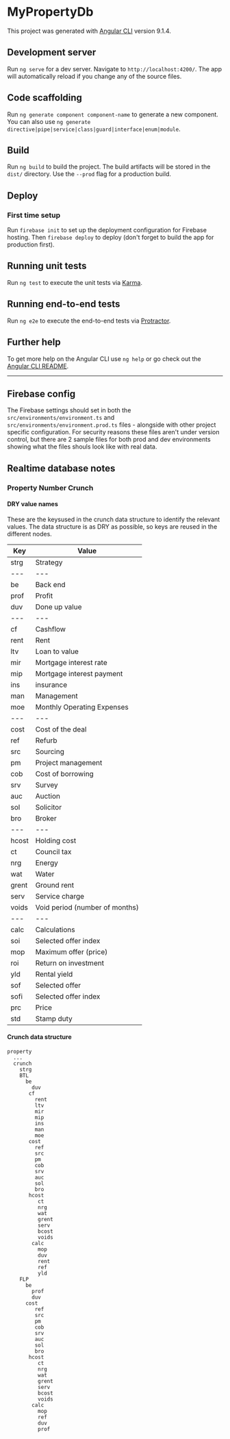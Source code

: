 # MyPropertyDb

This project was generated with [Angular CLI](https://github.com/angular/angular-cli) version 9.1.4.

## Development server

Run `ng serve` for a dev server. Navigate to `http://localhost:4200/`. The app will automatically reload if you change any of the source files.

## Code scaffolding

Run `ng generate component component-name` to generate a new component. You can also use `ng generate directive|pipe|service|class|guard|interface|enum|module`.

## Build

Run `ng build` to build the project. The build artifacts will be stored in the `dist/` directory. Use the `--prod` flag for a production build.

## Deploy

### First time setup

Run `firebase init` to set up the deployment configuration for Firebase hosting. Then `firebase deploy` to deploy (don't forget to build the app for production first).

## Running unit tests

Run `ng test` to execute the unit tests via [Karma](https://karma-runner.github.io).

## Running end-to-end tests

Run `ng e2e` to execute the end-to-end tests via [Protractor](http://www.protractortest.org/).

## Further help

To get more help on the Angular CLI use `ng help` or go check out the [Angular CLI README](https://github.com/angular/angular-cli/blob/master/README.md).

---

## Firebase config

The Firebase settings should set in both the `src/environments/environment.ts` and `src/environments/environment.prod.ts` files - alongside with other project specific configuration. For security reasons these files aren't under version control, but there are 2 sample files for both prod and dev environments showing what the files shouls look like with real data.

## Realtime database notes

### Property Number Crunch

#### DRY value names

These are the keysused in the crunch data structure to identify the relevant values. The data structure is as DRY as possible, so keys are reused in the different nodes.

|Key|Value|
|---|---|
|strg|Strategy|
|---|---|
|be|Back end|
|prof|Profit|
|duv|Done up value|
|---|---|
|cf|Cashflow|
|rent|Rent|
|ltv|Loan to value|
|mir|Mortgage interest rate|
|mip|Mortgage interest payment|
|ins|insurance|
|man|Management|
|moe|Monthly Operating Expenses|
|---|---|
|cost|Cost of the deal|
|ref|Refurb|
|src|Sourcing|
|pm|Project management|
|cob|Cost of borrowing|
|srv|Survey|
|auc|Auction|
|sol|Solicitor|
|bro|Broker|
|---|---|
|hcost|Holding cost|
|ct|Council tax|
|nrg|Energy|
|wat|Water|
|grent|Ground rent|
|serv|Service charge|
|voids|Void period (number of months)|
|---|---|
|calc|Calculations|
|soi|Selected offer index|
|mop|Maximum offer (price)|
|roi|Return on investment|
|yld|Rental yield|
|sof|Selected offer|
|sofi|Selected offer index|
|prc|Price|
|std|Stamp duty|

#### Crunch data structure

	property
	  ...
	  crunch
	    strg
	    BTL
	      be
	        duv
		   cf
		     rent
		     ltv
		     mir
		     mip
		     ins
		     man
		     moe
		   cost
		     ref
		     src
		     pm
		     cob
		     srv
		     auc
		     sol
		     bro
		   hcost
			  ct
			  nrg
			  wat
			  grent
			  serv
			  bcost
			  voids
			calc
			  mop
			  duv
			  rent
			  ref
			  yld
		FLP
		  be
		    prof
		    duv
		  cost
		     ref
		     src
		     pm
		     cob
		     srv
		     auc
		     sol
		     bro
		   hcost
			  ct
			  nrg
			  wat
			  grent
			  serv
			  bcost
			  voids
			calc
			  mop
			  ref
			  duv
			  prof
		  
